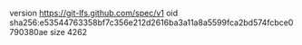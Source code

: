 version https://git-lfs.github.com/spec/v1
oid sha256:e53544763358bf7c356e212d2616ba3a11a8a5599fca2bd574fcbce0790380ae
size 4262
